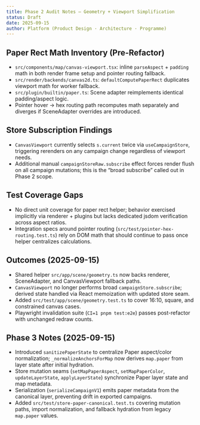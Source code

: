 ```yaml
---
title: Phase 2 Audit Notes — Geometry + Viewport Simplification
status: Draft
date: 2025-09-15
author: Platform (Product Design · Architecture · Programme)
---
```


## Paper Rect Math Inventory (Pre-Refactor)

- `src/components/map/canvas-viewport.tsx`: inline `parseAspect` + `padding` math in both render frame setup and pointer routing fallback.
- `src/render/backends/canvas2d.ts`: `defaultComputePaperRect` duplicates viewport math for worker fallback.
- `src/plugin/builtin/paper.ts`: Scene adapter reimplements identical padding/aspect logic.
- Pointer hover → hex routing path recomputes math separately and diverges if SceneAdapter overrides are introduced.

## Store Subscription Findings

- `CanvasViewport` currently selects `s.current` twice via `useCampaignStore`, triggering rerenders on any campaign change regardless of viewport needs.
- Additional manual `campaignStoreRaw.subscribe` effect forces render flush on all campaign mutations; this is the “broad subscribe” called out in Phase 2 scope.

## Test Coverage Gaps

- No direct unit coverage for paper rect helper; behavior exercised implicitly via renderer + plugins but lacks dedicated jsdom verification across aspect ratios.
- Integration specs around pointer routing (`src/test/pointer-hex-routing.test.ts`) rely on DOM math that should continue to pass once helper centralizes calculations.

## Outcomes (2025-09-15)

- Shared helper `src/app/scene/geometry.ts` now backs renderer, SceneAdapter, and CanvasViewport fallback paths.
- `CanvasViewport` no longer performs broad `campaignStore.subscribe`; derived state handled via React memoization with updated store seam.
- Added `src/test/app/scene/geometry.test.ts` to cover 16:10, square, and constrained canvas cases.
- Playwright invalidation suite (`CI=1 pnpm test:e2e`) passes post-refactor with unchanged redraw counts.

## Phase 3 Notes (2025-09-15)

- Introduced `sanitizePaperState` to centralize Paper aspect/color normalization; `_normalizeAnchorsForMap` now derives `map.paper` from layer state after initial hydration.
- Store mutation seams (`setMapPaperAspect`, `setMapPaperColor`, `updateLayerState`, `applyLayerState`) synchronize Paper layer state and map metadata.
- Serialization (`serializeCampaignV1`) emits paper metadata from the canonical layer, preventing drift in exported campaigns.
- Added `src/test/store-paper-canonical.test.ts` covering mutation paths, import normalization, and fallback hydration from legacy `map.paper` values.
